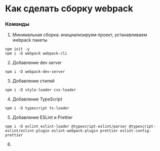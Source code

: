# Как сделать сборку webpack

### Команды
1. Минимальная сборка: инициализируем проект, устанавливаем webpack пакеты
```
npm init -y
npm i -D webpack webpack-cli
```
2. Добавление dev server
```
npm i -D webpack-dev-server
```
3. Добавление стилей
```
npm i -D style-loader css-loader
```
4. Добавление TypeScript
```
npm i -D typescript ts-loader
```
5. Добавление ESLint и Prettier
```
npm i -D eslint eslint-loader @typescript-eslint/parser @typescript-eslint/eslint-plugin eslint-webpack-plugin prettier eslint-config-prettier
```
6. 